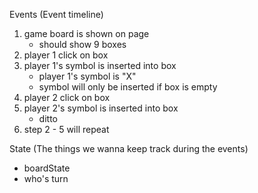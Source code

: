 Events (Event timeline)
1. game board is shown on page
	- should show 9 boxes
2. player 1 click on box
3. player 1's symbol is inserted into box
	- player 1's symbol is "X"
	- symbol will only be inserted if box is empty
4. player 2 click on box
5. player 2's symbol is inserted into box
	- ditto
6. step 2 - 5 will repeat

State (The things we wanna keep track during the events)
- boardState
- who's turn